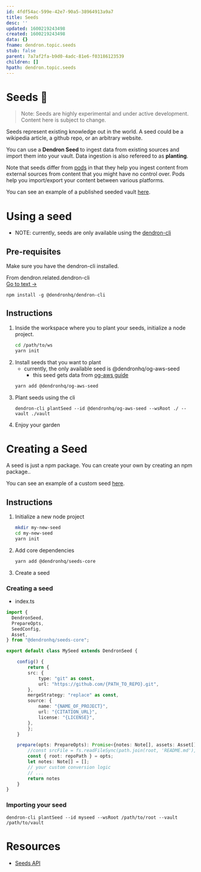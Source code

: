 ```yaml
---
id: 4fdf54ac-599e-42e7-90a5-38964913a9a7
title: Seeds
desc: ''
updated: 1600219243498
created: 1600219243498
data: {}
fname: dendron.topic.seeds
stub: false
parent: 7a7af2fa-b9d0-4adc-81e6-f03186123539
children: []
hpath: dendron.topic.seeds
---
```

# Seeds 🚧

> Note: Seeds are highly experimental and under active development. Content here is subject to change.

Seeds represent existing knowledge out in the world. A seed could be a wikipedia article, a github repo, or an arbitrary website. 

You can use a **Dendron Seed** to ingest data from existing sources and import them into your vault. Data ingestion is also refereed to as **planting**.

Note that seeds differ from [pods](66727a39-d0a7-449b-a10d-f6c438185d7f) in that they help you ingest content from external sources from content that you might have no control over. Pods help you import/export your content between various platforms.

You can see an example of a published seeded vault [here](https://aws.dendron.so/).

# Using a seed

- NOTE: currently, seeds are only available using the [dendron-cli](8b03ed06-4f46-46e0-8652-c6abf2266a79)

## Pre-requisites

Make sure you have the dendron-cli installed.



<div class="portal-container">
<div class="portal-head">
<div class="portal-backlink" >
<div class="portal-title">From <span class="portal-text-title">dendron.related.dendron-cli</span></div>
<a href="8b03ed06-4f46-46e0-8652-c6abf2266a79.html" class="portal-arrow">Go to text <span class="right-arrow">→</span></a>
</div>
</div>
<div id="portal-parent-anchor" class="portal-parent" markdown="1">
<div class="portal-parent-fader-top"></div>
<div class="portal-parent-fader-bottom"></div>        
  

```
npm install -g @dendronhq/dendron-cli
```


</div>    
</div>


## Instructions

1. Inside the workspace where you to plant your seeds, initialize a node project.
   ```sh
   cd /path/to/ws
   yarn init
   ```
2. Install seeds that you want to plant
   - currently, the only available seed is @dendronhq/og-aws-seed
     - this seed gets data from [og-aws guide](https://github.com/open-guides/og-aws)
   ```sh
   yarn add @dendronhq/og-aws-seed
   ```
3. Plant seeds using the cli
   ```
   dendron-cli plantSeed --id @dendronhq/og-aws-seed --wsRoot ./ --vault ./vault
   ```
4. Enjoy your garden

# Creating a Seed

A seed is just a npm package. You can create your own by creating an npm package..

You can see an example of a custom seed [here](https://github.com/dendronhq/seeds.aws/tree/master/packages/og-aws-seed).

## Instructions

1. Initialize a new node project
   ```sh
   mkdir my-new-seed
   cd my-new-seed
   yarn init
   ```
2. Add core dependencies
   ```sh
   yarn add @dendronhq/seeds-core
   ```
3. Create a seed

### Creating a seed

- index.ts

```ts
import {
  DendronSeed,
  PrepareOpts,
  SeedConfig,
  Asset,
} from "@dendronhq/seeds-core";

export default class MySeed extends DendronSeed {

    config() {
        return {
        src: {
            type: "git" as const,
            url: "https://github.com/{PATH_TO_REPO}.git",
        },
        mergeStrategy: "replace" as const,
        source: {
            name: "{NAME_OF_PROJECT}",
            url: "{CITATION_URL}",
            license: "{LICENSE}",
        },
        };
    }

    prepare(opts: PrepareOpts): Promise<{notes: Note[], assets: Asset[]}> {
        //const srcFile = fs.readFileSync(path.join(root, 'README.md'), { encoding: "utf8" });
        const { root: repoPath } = opts;
        let notes: Note[] = [];
        // your custom conversion logic
        // ...
        return notes
    }
}
```

### Importing your seed

```
dendron-cli plantSeed --id myseed --wsRoot /path/to/root --vault /path/to/vault
```

# Resources

- [Seeds API](08a917a9-31f1-434d-bc7f-71dce2b63a27)
